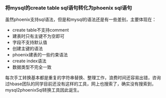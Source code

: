 ### 将mysql的create table sql语句转化为phoenix sql语句

虽然phoenix支持sql语法，但是和mysql的语法还是有一些差别，主要体现在：
- create table不支持comment
- 建表时只有主键不为空即可
- 字段不支持默认值
- 创建主键的语法
- phoenix建表的一些约束语法
- create index语法
- 数据类型不完全一致

每次手工转换基本都是重复的字符串替换、整理工作，浪费时间还容易出错，咨询过hbase团队的同学目前还没有这样的工具，网上也搜索了，确实没有搜索到，mysql2phoenixSql转换工具因此诞生。